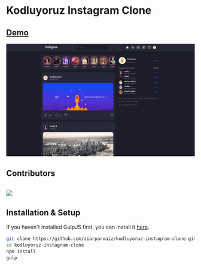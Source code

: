 # Kodluyoruz Instagram Clone

## [Demo](https://kodluyoruz-instagram-clone.vercel.app/)
![](./app/images/screenshot.png)

## Contributors
<div style ="margin-top:2rem; margin-bottom:2rem;"> 
<a href="https://github.com/ziarparvaiz/kodluyoruz-instagram-clone/graphs/contributors">
  <img width="200" heigth="200" src="https://contrib.rocks/image?repo=ziarparvaiz/kodluyoruz-instagram-clone" />
</a>

## Installation & Setup
If you haven't installed GulpJS first, you can install it [here](https://gulpjs.com/docs/en/getting-started/quick-start/).

```bash
git clone https://github.com/ziarparvaiz/kodluyoruz-instagram-clone.git
cd kodluyoruz-instagram-clone
npm install
gulp
```

